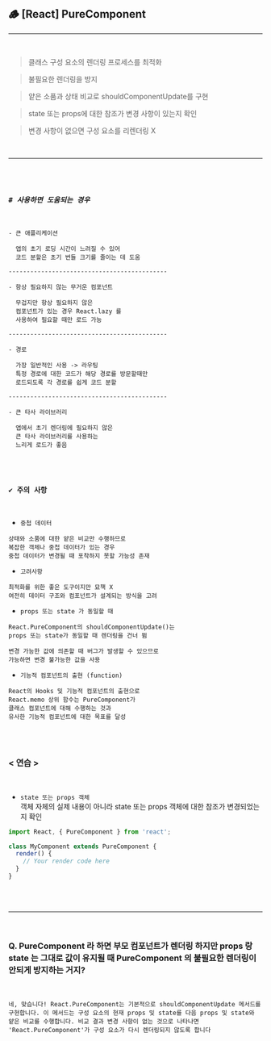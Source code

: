 ## 🪵 [React] PureComponent

<hr>

<br>

> 클래스 구성 요소의 렌더링 프로세스를 최적화

> 불필요한 렌더링을 방지 

> 얕은 소품과 상태 비교로 shouldComponentUpdate를 구현

> state 또는 props에 대한 참조가 변경 사항이 있는지 확인

> 변경 사항이 없으면 구성 요소를 리렌더링 X


<br>
<hr>

<br>
<br>


### *`# 사용하면 도움되는 경우`*

<br>

```
- 큰 애플리케이션

  앱의 초기 로딩 시간이 느려질 수 있어
  코드 분할은 초기 번들 크기를 줄이는 데 도움

--------------------------------------------  

- 항상 필요하지 않는 무거운 컴포넌트

  무겁지만 항상 필요하지 않은 
  컴포넌트가 있는 경우 React.lazy 를 
  사용하여 필요할 때만 로드 가능

--------------------------------------------  

- 경로

  가장 일반적인 사용 -> 라우팅
  특정 경로에 대한 코드가 해당 경로를 방문할때만
  로드되도록 각 경로를 쉽게 코드 분할

--------------------------------------------  

- 큰 타사 라이브러리

  앱에서 초기 렌더링에 필요하지 않은
  큰 타사 라이브러리를 사용하는 
  느리게 로드가 좋음
```


<br>
<br>

### **`✔️ 주의 사항`**

<br>

- `중첩 데이터`
```
상태와 소품에 대한 얕은 비교만 수행하므로 
복잡한 객체나 중첩 데이터가 있는 경우 
중첩 데이터가 변경될 때 포착하지 못할 가능성 존재
```

- `고려사항`
```
최적화를 위한 좋은 도구이지만 묘책 X 
여전히 데이터 구조와 컴포넌트가 설계되는 방식을 고려
```

- `props 또는 state 가 동일할 때`
```
React.PureComponent의 shouldComponentUpdate()는 
props 또는 state가 동일할 때 렌더링을 건너 뜀

변경 가능한 값에 의존할 때 버그가 발생할 수 있으므로 
가능하면 변경 불가능한 값을 사용
```

- `기능적 컴포넌트의 출현 (function)`
```
React의 Hooks 및 기능적 컴포넌트의 출현으로 
React.memo 상위 함수는 PureComponent가 
클래스 컴포넌트에 대해 수행하는 것과 
유사한 기능적 컴포넌트에 대한 목표를 달성
```

<br>
<br>

### < 연습 >

<br>

- `state 또는 props 객체` <br>
객체 자체의 실제 내용이 아니라 state 또는 props 객체에 대한 참조가 변경되었는지 확인

```javascript
import React, { PureComponent } from 'react';

class MyComponent extends PureComponent {
  render() {
    // Your render code here
  }
}
```

<br>
<br>

<hr>

<br>

### Q. PureComponent 라 하면 부모 컴포넌트가 렌더링 하지만 props 랑 state 는 그대로 값이 유지될 때 PureComponent 의 불필요한 렌더링이 안되게 방지하는 거지?

<br>

```
네, 맞습니다! React.PureComponent는 기본적으로 shouldComponentUpdate 메서드를 구현합니다. 이 메서드는 구성 요소의 현재 props 및 state를 다음 props 및 state와 얕은 비교를 수행합니다. 비교 결과 변경 사항이 없는 것으로 나타나면 'React.PureComponent'가 구성 요소가 다시 렌더링되지 않도록 합니다
```